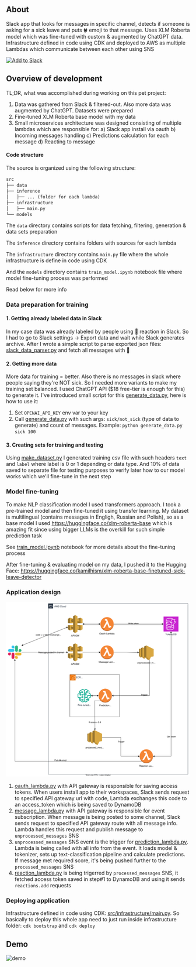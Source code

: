 ## About

Slack app that looks for messages in specific channel, detects if someone is asking for a sick leave and puts 🍀 emoji to that message. Uses XLM Roberta model which was fine-tuned with custom & augmented by ChatGPT data. Infrastructure defined in code using CDK and deployed to AWS as multiple Lambdas which communicate between each other using SNS

<a href="https://slack.com/oauth/v2/authorize?client_id=14913796932.5867082748166&scope=channels:history,reactions:read,reactions:write,chat:write&user_scope="><img alt="Add to Slack" height="40" width="139" src="https://platform.slack-edge.com/img/add_to_slack.png" srcSet="https://platform.slack-edge.com/img/add_to_slack.png 1x, https://platform.slack-edge.com/img/add_to_slack@2x.png 2x" /></a>

## Overview of development

TL;DR, what was accomplished during working on this pet project:
1. Data was gathered from Slack & filtered-out. Also more data was augmented by ChatGPT. Datasets were prepared
2. Fine-tuned XLM Roberta base model with my data
3. Small microservices architecture was designed consisting of multiple lambdas which are responsible for: a) Slack app install via oauth b) Incoming messages handling c) Predictions calculation for each message d) Reacting to message

#### Code structure

The source is organized using the following structure:

```
src
├── data
├── inference
│   ├── ... (folder for each lambda)
├── infrastructure
│   ├── main.py
└── models
```

The `data` directory contains scripts for data fetching, filtering, generation & data sets preparation

The `inference` directory contains folders with sources for each lambda

The `infrastructure` directory contains `main.py` file where the whole infrastructure is define in code using CDK

And the `models` directory contains `train_model.ipynb` notebook file where model fine-tuning process was performed

Read below for more info

### Data preparation for training

#### 1. Getting already labeled data in Slack

In my case data was already labeled by people using 💊 reaction in Slack. So I had to go to Slack settings -> Export data and wait while Slack generates archive. After I wrote a simple script to parse exported json files: [slack_data_parser.py](src/data/slack_data_parser.py) and fetch all messages with 💊

#### 2. Getting more data

More data for training = better. Also there is no messages in slack where people saying they're NOT sick. So I needed more variants to make my training set balanced. I used ChatGPT API ($18 free-tier is enough for this) to generate it. I've introduced small script for this [generate_data.py](src/data/generate_data.py), here is how to use it:

1. Set `OPENAI_API_KEY` env var to your key
2. Call [generate_data.py](src/data/generate_data.py) with such args: `sick/not_sick` (type of data to generate) and count of messages. Example: `python generate_data.py sick 100`

#### 3. Creating sets for training and testing

Using [make_dataset.py](src/data/make_dataset.py) I generated training csv file with such headers `text` and `label` where label is 0 or 1 depending or data type. And 10% of data saved to separate file for testing purposes to verify later how to our model works which we'll fine-tune in the next step

### Model fine-tuning

To make NLP classification model I used transformers approach. I took a pre-trained model and then fine-tuned it using transfer learning. My dataset is multilingual (contains messages in Engligh, Russian and Polish), so as a base model I used https://huggingface.co/xlm-roberta-base which is amazing fit since using bigger LLMs is the overkill for such simple prediction task

See [train_model.ipynb](src/models/train_model.ipynb) notebook for more details about the fine-tuning process

After fine-tuning & evaluating model on my data, I pushed it to the Hugging Face: https://huggingface.co/kamilhism/xlm-roberta-base-finetuned-sick-leave-detector

### Application design

![architecture.drawio.svg](.readme/architecture.svg)

1. [oauth_lambda.py](src/inference/oauth/oauth_lambda.py) with API gateway is responsible for saving access tokens. When users install app to their workspaces, Slack sends request to specified API gateway url with code, Lambda exchanges this code to an access_token which is being saved to DynamoDB
2. [message_lambda.py](src/inference/message/message_lambda.py) with API gateway is responsible for event subscription. When message is being posted to some channel, Slack sends request to specified API gateway route with all message info. Lambda handles this request and publish message to `unprocessed_messages` SNS
3. `unprocessed_messages` SNS event is the trigger for [prediction_lambda.py](src/inference/prediction/prediction_lambda.py). Lambda is being called with all info from the event. It loads model & tokenizer, sets up text-classification pipeline and calculate predictions. If message met required score, it's being pushed further to the `processed_messages` SNS
4. [reaction_lambda.py](/src/inference/reaction/reaction_lambda.py) is being trigerred by `processed_messages` SNS, it fetched access token saved in step#1 to DynamoDB and using it sends `reactions.add` requests

### Deploying application

Infrastructure defined in code using CDK: [src/infrastructure/main.py](src/infrastructure/main.py). So basically to deploy this whole app need to just run inside infrastructure folder: `cdk bootstrap` and `cdk deploy`

## Demo

![demo](https://github.com/kamilhism/get-well-soon/assets/1645550/5a35cc02-6978-4189-9036-a2bb9b19c98c|width=10)
